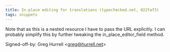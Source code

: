 ```yaml
---
title: In-place editing for translations (typechecked.net, 022faf3)
tags: snippets
---
```


Note that as this is a nested resource I have to pass the URL explicitly. I can probably simplify this by further tweaking the in_place_editor_field method.

Signed-off-by: Greg Hurrell &lt;greg@hurrell.net&gt;
